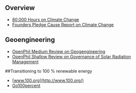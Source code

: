<!-- TITLE: Reducing Risk from Climate Change -->
<!-- SUBTITLE: Making sure the world doesn't overheat to death -->

## Overview

* [80,000 Hours on Climate Change](https://80000hours.org/problem-profiles/climate-change/)
* [Founders Pledge Cause Report on Climate Change](https://founderspledge.com/research/Cause%20Report%20-%20Climate%20Change.pdf)


## Geoengineering

* [OpenPhil Medium Review on Geogengineering](https://www.openphilanthropy.org/research/cause-reports/geoengineering)
* [OpenPhil Shallow Review on Governance of Solar Radiation Management](https://www.openphilanthropy.org/research/cause-reports/SRM-governance)

##Transitioning to 100 % renewable energy

* [www.100.org](http://www.100.org/)
*  [Go100percent](http://www.go100percent.org/cms/)